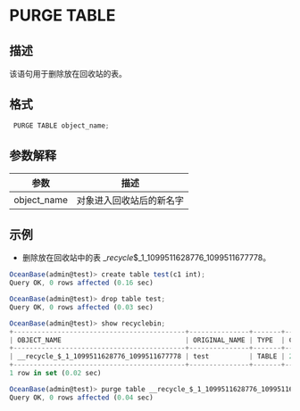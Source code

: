 PURGE TABLE 
================================



描述 
-----------

该语句用于删除放在回收站的表。

格式 
-----------

```javascript
 PURGE TABLE object_name;
```



参数解释 
-------------



|   **参数**    |    **描述**    |
|-------------|--------------|
| object_name | 对象进入回收站后的新名字 |



示例 
-----------

* 删除放在回收站中的表 __recycle_$_1_1099511628776_1099511677778。




```javascript
OceanBase(admin@test)> create table test(c1 int);
Query OK, 0 rows affected (0.16 sec)

OceanBase(admin@test)> drop table test;
Query OK, 0 rows affected (0.03 sec)

OceanBase(admin@test)> show recyclebin;
+-------------------------------------------+---------------+-------+----------------------------+
| OBJECT_NAME                               | ORIGINAL_NAME | TYPE  | CREATETIME                 |
+-------------------------------------------+---------------+-------+----------------------------+
| __recycle_$_1_1099511628776_1099511677778 | test          | TABLE | 2017-10-20 17:40:22.304025 |
+-------------------------------------------+---------------+-------+----------------------------+
1 row in set (0.02 sec)

OceanBase(admin@test)> purge table __recycle_$_1_1099511628776_1099511677778;
Query OK, 0 rows affected (0.04 sec)
```



